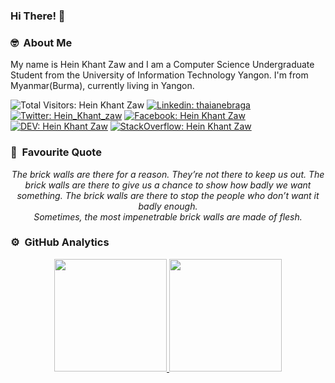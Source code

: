 ### Hi There! 👋

### 🤓 &nbsp;About Me
<p>My name is Hein Khant Zaw and I am a Computer Science Undergraduate Student from the University of Information Technology Yangon. I'm from Myanmar(Burma), currently living in Yangon.     
</p>

![Total Visitors: Hein Khant Zaw](https://komarev.com/ghpvc/?username=HeinKhantZaw&color=green&style=plastic)
[![Linkedin: thaianebraga](https://img.shields.io/badge/LinkedIn%20-Hein%20Zaw-blue?style=plastic&logo=Linkedin&logoColor=white&link=https://www.linkedin.com/in/hein-zaw-66901b195/)](https://www.linkedin.com/in/hein-zaw-66901b195/)
[![Twitter: Hein_Khant_zaw](https://img.shields.io/badge/Twitter-1DA1F2?style=plastic&logo=twitter&logoColor=white)](https://twitter.com/SherlockHein)
[![Facebook: Hein Khant Zaw](https://img.shields.io/badge/Facebook-1877F2?style=plastic&logo=facebook&logoColor=white)](https://www.facebook.com/hein.zaw.9028)
[![DEV: Hein Khant Zaw](https://img.shields.io/badge/DEV%20Community-black?style=plastic&logo=dev.to&logoColor=white)](https://stackoverflow.com/users/9985100/hein-khant-zaw)
[![StackOverflow: Hein Khant Zaw](https://img.shields.io/badge/Stack_Overflow-FE7A16?style=plastic&logo=stack-overflow&logoColor=white)](https://dev.to/heinkhantzaw)


### 💬 &nbsp;Favourite Quote
<p align="center">
  <i>The brick walls are there for a reason. They’re not there to keep us out. The brick walls are there to give us a chance to show how badly we want something. The brick walls are there to stop the people who don’t want it badly enough.<br>
Sometimes, the most impenetrable brick walls are made of flesh.</i>
 </p>
 
### ⚙️ &nbsp;GitHub Analytics

<p align="center">
<a href="https://github.com/AVS1508">
  <img height="180em" src="https://github-readme-stats-eight-theta.vercel.app/api?username=HeinKhantZaw&show_icons=true&theme=dark&include_all_commits=true&count_private=true"/>
  <img height="180em" src="https://github-readme-stats-eight-theta.vercel.app/api/top-langs/?username=HeinKhantZaw&layout=compact&langs_count=8&theme=dark"/>
</a>
</p>


<!--
**HeinKhantZaw/HeinKhantZaw** is a ✨ _special_ ✨ repository because its `README.md` (this file) appears on your GitHub profile.

Here are some ideas to get you started:

- 🔭 
- 🌱 I’m currently learning ...
- 👯 I’m looking to collaborate on ...
- 🤔 I’m looking for help with ...
- 💬 Ask me about ...
- 📫 How to reach me: ...
- 😄 Pronouns: ...
- ⚡ Fun fact: ...

-->
